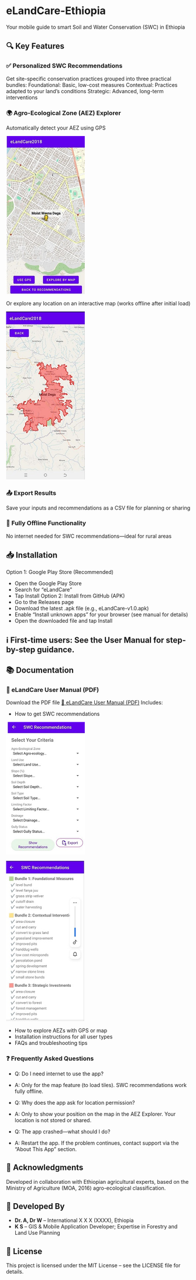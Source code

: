 # eLandCare-Ethiopia
Your mobile guide to smart Soil and Water Conservation (SWC) in Ethiopia

## 🔍 Key Features
### ✅ Personalized SWC Recommendations
Get site-specific conservation practices grouped into three practical bundles:
Foundational: Basic, low-cost measures
Contextual: Practices adapted to your land’s conditions
Strategic: Advanced, long-term interventions
### 🌍 Agro-Ecological Zone (AEZ) Explorer
Automatically detect your AEZ using GPS

![Figure A: AEZ detected via GPS](docs/figures/EGPSLoc.jpg)

Or explore any location on an interactive map (works offline after initial load)

![Figure A: AEZ detected by user on a map](docs/figures/FSearchAEL.jpg)

### 📤 Export Results
Save your inputs and recommendations as a CSV file for planning or sharing
### 📱 Fully Offline Functionality
No internet needed for SWC recommendations—ideal for rural areas
## 📥 Installation
Option 1: Google Play Store (Recommended)
- Open the Google Play Store
- Search for “eLandCare”
- Tap Install
Option 2: Install from GitHub (APK)
- Go to the Releases page
- Download the latest .apk file (e.g., eLandCare-v1.0.apk)
- Enable “Install unknown apps” for your browser (see manual for details)
- Open the downloaded file and tap Install
## ℹ️ First-time users: See the User Manual for step-by-step guidance. 

## 📚 Documentation
### 📄 eLandCare User Manual (PDF)
Download the PDF file 
[📖 eLandCare User Manual (PDF)](eLandCare%20User%20Manual20251005.pdf)
Includes:
- How to get SWC recommendations

![Figure A: AEZ detected via GPS](docs/figures/CCriteria.jpg)


![Figure A: AEZ detected via GPS](docs/figures/DRecomendation.jpg)
- How to explore AEZs with GPS or map
- Installation instructions for all user types
- FAQs and troubleshooting tips
### ❓ Frequently Asked Questions
- Q: Do I need internet to use the app?
- A: Only for the map feature (to load tiles). SWC recommendations work fully offline.

- Q: Why does the app ask for location permission?
- A: Only to show your position on the map in the AEZ Explorer. Your location is not stored or shared.

- Q: The app crashed—what should I do?
- A: Restart the app. If the problem continues, contact support via the “About This App” section.

## 🤝 Acknowledgments
Developed in collaboration with Ethiopian agricultural experts, based on the Ministry of Agriculture (MOA, 2016) agro-ecological classification.
## 🤝 Developed By
- **Dr. A, Dr W** – International X X X (XXXX), Ethiopia  
- **K S** – GIS & Mobile Application Developer; Expertise in Forestry and Land Use Planning
## 📄 License
This project is licensed under the MIT License – see the LICENSE file for details.
